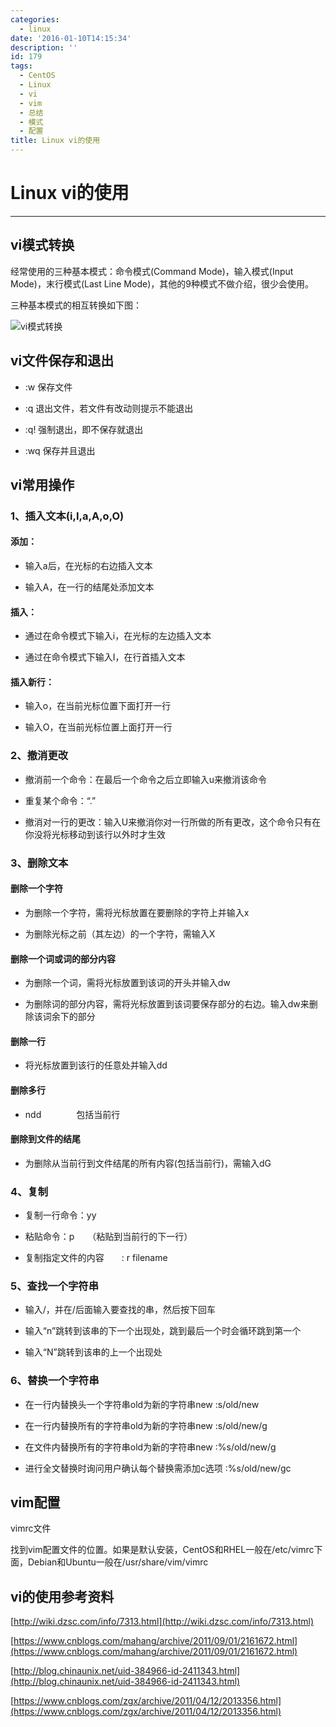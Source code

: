 ```yaml
---
categories:
  - linux
date: '2016-01-10T14:15:34'
description: ''
id: 179
tags:
  - CentOS
  - Linux
  - vi
  - vim
  - 总结
  - 模式
  - 配置
title: Linux vi的使用
---
```




# Linux vi的使用

* * *

## vi模式转换

经常使用的三种基本模式：命令模式(Command Mode)，输入模式(Input Mode)，末行模式(Last Line Mode)，其他的9种模式不做介绍，很少会使用。

三种基本模式的相互转换如下图：

![vi模式转换](https://flowsnow.oss-cn-shanghai.aliyuncs.com/history/Flowsnowvi%E6%A8%A1%E5%BC%8F%E8%BD%AC%E6%8D%A2.jpg)

<!--more-->

## vi文件保存和退出

- :w 保存文件


- :q 退出文件，若文件有改动则提示不能退出


- :q! 强制退出，即不保存就退出


- :wq 保存并且退出

## vi常用操作

### 1、插入文本(i,I,a,A,o,O)

#### 添加：

- 输入a后，在光标的右边插入文本


- 输入A，在一行的结尾处添加文本

#### 插入：

- 通过在命令模式下输入i，在光标的左边插入文本


- 通过在命令模式下输入I，在行首插入文本

#### 插入新行：

- 输入o，在当前光标位置下面打开一行


- 输入O，在当前光标位置上面打开一行

### 2、撤消更改

- 撤消前一个命令：在最后一个命令之后立即输入u来撤消该命令


- 重复某个命令：“.”


- 撤消对一行的更改：输入U来撤消你对一行所做的所有更改，这个命令只有在你没将光标移动到该行以外时才生效

### 3、删除文本

#### 删除一个字符

- 为删除一个字符，需将光标放置在要删除的字符上并输入x


- 为删除光标之前（其左边）的一个字符，需输入X

#### 删除一个词或词的部分内容

- 为删除一个词，需将光标放置到该词的开头并输入dw


- 为删除词的部分内容，需将光标放置到该词要保存部分的右边。输入dw来删除该词余下的部分

#### 删除一行

- 将光标放置到该行的任意处并输入dd

#### 删除多行

- ndd　　　　包括当前行

#### 删除到文件的结尾

- 为删除从当前行到文件结尾的所有内容(包括当前行)，需输入dG

### 4、复制

- 复制一行命令：yy


- 粘贴命令：p　　（粘贴到当前行的下一行）


- 复制指定文件的内容　　: r filename

### 5、查找一个字符串

- 输入/，并在/后面输入要查找的串，然后按下回车


- 输入“n”跳转到该串的下一个出现处，跳到最后一个时会循环跳到第一个


- 输入“N”跳转到该串的上一个出现处

### 6、替换一个字符串

- 在一行内替换头一个字符串old为新的字符串new    :s/old/new


- 在一行内替换所有的字符串old为新的字符串new    :s/old/new/g


- 在文件内替换所有的字符串old为新的字符串new    :%s/old/new/g


- 进行全文替换时询问用户确认每个替换需添加c选项     :%s/old/new/gc

## vim配置

vimrc文件

找到vim配置文件的位置。如果是默认安装，CentOS和RHEL一般在/etc/vimrc下面，Debian和Ubuntu一般在/usr/share/vim/vimrc

## vi的使用参考资料

[http://wiki.dzsc.com/info/7313.html](http://wiki.dzsc.com/info/7313.html)

[https://www.cnblogs.com/mahang/archive/2011/09/01/2161672.html](https://www.cnblogs.com/mahang/archive/2011/09/01/2161672.html)

[http://blog.chinaunix.net/uid-384966-id-2411343.html](http://blog.chinaunix.net/uid-384966-id-2411343.html)

[https://www.cnblogs.com/zgx/archive/2011/04/12/2013356.html](https://www.cnblogs.com/zgx/archive/2011/04/12/2013356.html)